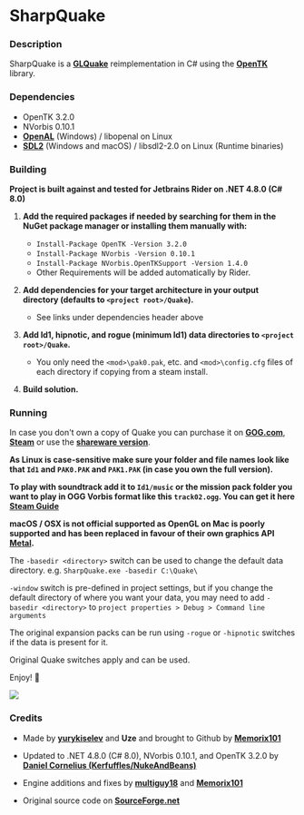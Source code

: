 # SharpQuake

### Description 

SharpQuake is a **[GLQuake](https://github.com/dpteam/GLQuake3D)** reimplementation in C# using the **[OpenTK](https://github.com/opentk/opentk)** library.

### Dependencies
* OpenTK 3.2.0
* NVorbis 0.10.1
* **[OpenAL](https://www.openal.org/downloads/)** (Windows) / libopenal on Linux
* **[SDL2](https://www.libsdl.org/download-2.0.php)** (Windows and macOS) / libsdl2-2.0 on Linux (Runtime binaries)
  
### Building

**Project is built against and tested for Jetbrains Rider on .NET 4.8.0 (C# 8.0)**

1) **Add the required packages if needed by searching for them in the NuGet package manager or installing them manually with:**
    - `Install-Package OpenTK -Version 3.2.0`
    - `Install-Package NVorbis -Version 0.10.1`
    - `Install-Package NVorbis.OpenTKSupport -Version 1.4.0`
    - Other Requirements will be added automatically by Rider.

2) **Add dependencies for your target architecture in your output directory (defaults to `<project root>/Quake`).**
    - See links under dependencies header above
3) **Add ld1, hipnotic, and rogue (minimum ld1) data directories to `<project root>/Quake`.**
    - You only need the `<mod>\pak0.pak`, etc. and `<mod>\config.cfg` files of each directory if copying from a steam install.

4) **Build solution.**

### Running

In case you don't own a copy of Quake you can purchase it on **[GOG.com](https://www.gog.com/game/quake_the_offering)**, **[Steam](https://store.steampowered.com/app/2310/QUAKE/)** or use the **[shareware version](https://community.pcgamingwiki.com/files/file/411-quake-shareware-pak/)**.

**As Linux is case-sensitive make sure your folder and file names look like that `Id1` and `PAK0.PAK` and `PAK1.PAK` (in case you own the full version).**

**To play with soundtrack add it to `Id1/music` or the mission pack folder you want to play in OGG Vorbis format like this `track02.ogg`. You can get it here** **[Steam Guide](https://steamcommunity.com/sharedfiles/filedetails/?id=119489135)**

**macOS / OSX is not official supported as OpenGL on Mac is poorly supported and has been replaced in favour of their own graphics API [Metal](https://en.wikipedia.org/wiki/Metal_(API)).**

The `-basedir <directory>` switch can be used to change the default data directory. e.g. `SharpQuake.exe -basedir C:\Quake\`

`-window` switch is pre-defined in project settings, but if you change the default directory of where you want your data, you may need to add `-basedir <directory>` to `project properties > Debug > Command line arguments` 

The original expansion packs can be run using `-rogue` or `-hipnotic` switches if the data is present for it.

Original Quake switches apply and can be used.

Enjoy! 🙂

![](https://user-images.githubusercontent.com/1466920/56814073-a068e200-683e-11e9-8e90-b75ca617d9ce.png)

### Credits
* Made by **[yurykiselev](https://sourceforge.net/u/yurykiselev/profile/)** and **Uze** and brought to Github by **[Memorix101](https://github.com/Memorix101)**

* Updated to .NET 4.8.0 (C# 8.0), NVorbis 0.10.1, and OpenTK 3.2.0 by **[Daniel Cornelius (Kerfuffles/NukeAndBeans)](https://github.com/Kerfuffles)**

* Engine additions and fixes by **[multiguy18](https://github.com/multiguy18)** and **[Memorix101](https://github.com/Memorix101)**

* Original source code on **[SourceForge.net](https://sourceforge.net/projects/sharpquake/)**

